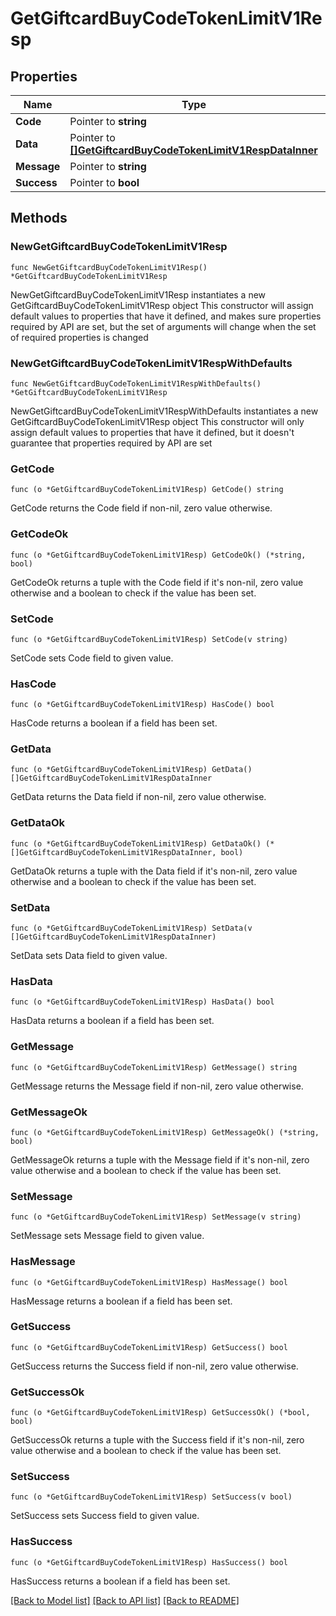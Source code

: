 # GetGiftcardBuyCodeTokenLimitV1Resp

## Properties

Name | Type | Description | Notes
------------ | ------------- | ------------- | -------------
**Code** | Pointer to **string** |  | [optional] 
**Data** | Pointer to [**[]GetGiftcardBuyCodeTokenLimitV1RespDataInner**](GetGiftcardBuyCodeTokenLimitV1RespDataInner.md) |  | [optional] 
**Message** | Pointer to **string** |  | [optional] 
**Success** | Pointer to **bool** |  | [optional] 

## Methods

### NewGetGiftcardBuyCodeTokenLimitV1Resp

`func NewGetGiftcardBuyCodeTokenLimitV1Resp() *GetGiftcardBuyCodeTokenLimitV1Resp`

NewGetGiftcardBuyCodeTokenLimitV1Resp instantiates a new GetGiftcardBuyCodeTokenLimitV1Resp object
This constructor will assign default values to properties that have it defined,
and makes sure properties required by API are set, but the set of arguments
will change when the set of required properties is changed

### NewGetGiftcardBuyCodeTokenLimitV1RespWithDefaults

`func NewGetGiftcardBuyCodeTokenLimitV1RespWithDefaults() *GetGiftcardBuyCodeTokenLimitV1Resp`

NewGetGiftcardBuyCodeTokenLimitV1RespWithDefaults instantiates a new GetGiftcardBuyCodeTokenLimitV1Resp object
This constructor will only assign default values to properties that have it defined,
but it doesn't guarantee that properties required by API are set

### GetCode

`func (o *GetGiftcardBuyCodeTokenLimitV1Resp) GetCode() string`

GetCode returns the Code field if non-nil, zero value otherwise.

### GetCodeOk

`func (o *GetGiftcardBuyCodeTokenLimitV1Resp) GetCodeOk() (*string, bool)`

GetCodeOk returns a tuple with the Code field if it's non-nil, zero value otherwise
and a boolean to check if the value has been set.

### SetCode

`func (o *GetGiftcardBuyCodeTokenLimitV1Resp) SetCode(v string)`

SetCode sets Code field to given value.

### HasCode

`func (o *GetGiftcardBuyCodeTokenLimitV1Resp) HasCode() bool`

HasCode returns a boolean if a field has been set.

### GetData

`func (o *GetGiftcardBuyCodeTokenLimitV1Resp) GetData() []GetGiftcardBuyCodeTokenLimitV1RespDataInner`

GetData returns the Data field if non-nil, zero value otherwise.

### GetDataOk

`func (o *GetGiftcardBuyCodeTokenLimitV1Resp) GetDataOk() (*[]GetGiftcardBuyCodeTokenLimitV1RespDataInner, bool)`

GetDataOk returns a tuple with the Data field if it's non-nil, zero value otherwise
and a boolean to check if the value has been set.

### SetData

`func (o *GetGiftcardBuyCodeTokenLimitV1Resp) SetData(v []GetGiftcardBuyCodeTokenLimitV1RespDataInner)`

SetData sets Data field to given value.

### HasData

`func (o *GetGiftcardBuyCodeTokenLimitV1Resp) HasData() bool`

HasData returns a boolean if a field has been set.

### GetMessage

`func (o *GetGiftcardBuyCodeTokenLimitV1Resp) GetMessage() string`

GetMessage returns the Message field if non-nil, zero value otherwise.

### GetMessageOk

`func (o *GetGiftcardBuyCodeTokenLimitV1Resp) GetMessageOk() (*string, bool)`

GetMessageOk returns a tuple with the Message field if it's non-nil, zero value otherwise
and a boolean to check if the value has been set.

### SetMessage

`func (o *GetGiftcardBuyCodeTokenLimitV1Resp) SetMessage(v string)`

SetMessage sets Message field to given value.

### HasMessage

`func (o *GetGiftcardBuyCodeTokenLimitV1Resp) HasMessage() bool`

HasMessage returns a boolean if a field has been set.

### GetSuccess

`func (o *GetGiftcardBuyCodeTokenLimitV1Resp) GetSuccess() bool`

GetSuccess returns the Success field if non-nil, zero value otherwise.

### GetSuccessOk

`func (o *GetGiftcardBuyCodeTokenLimitV1Resp) GetSuccessOk() (*bool, bool)`

GetSuccessOk returns a tuple with the Success field if it's non-nil, zero value otherwise
and a boolean to check if the value has been set.

### SetSuccess

`func (o *GetGiftcardBuyCodeTokenLimitV1Resp) SetSuccess(v bool)`

SetSuccess sets Success field to given value.

### HasSuccess

`func (o *GetGiftcardBuyCodeTokenLimitV1Resp) HasSuccess() bool`

HasSuccess returns a boolean if a field has been set.


[[Back to Model list]](../README.md#documentation-for-models) [[Back to API list]](../README.md#documentation-for-api-endpoints) [[Back to README]](../README.md)


